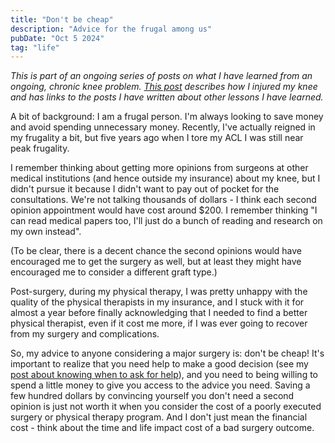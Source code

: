 ```yaml
---
title: "Don't be cheap"
description: "Advice for the frugal among us"
pubDate: "Oct 5 2024"
tag: "life"
---
```


_This is part of an ongoing series of posts on what I have learned from an ongoing, chronic knee problem. [This post](/blog/knee-injury) describes how I injured my knee and has links to the posts I have written about other lessons I have learned._

A bit of background: I am a frugal person. I'm always looking to save money and avoid spending unnecessary money. Recently, I've actually reigned in my frugality a bit, but five years ago when I tore my ACL I was still near peak frugality.

I remember thinking about getting more opinions from surgeons at other medical institutions (and hence outside my insurance) about my knee, but I didn't pursue it because I didn't want to pay out of pocket for the consultations. We're not talking thousands of dollars - I think each second opinion appointment would have cost around $200. I remember thinking "I can read medical papers too, I'll just do a bunch of reading and research on my own instead".

(To be clear, there is a decent chance the second opinions would have encouraged me to get the surgery as well, but at least they might have encouraged me to consider a different graft type.)

Post-surgery, during my physical therapy, I was pretty unhappy with the quality of the physical therapists in my insurance, and I stuck with it for almost a year before finally acknowledging that I needed to find a better physical therapist, even if it cost me more, if I was ever going to recover from my surgery and complications.

So, my advice to anyone considering a major surgery is: don't be cheap! It's important to realize that you need help to make a good decision (see my [post about knowing when to ask for help](/blog/ask-for-help)), and you need to being willing to spend a little money to give you access to the advice you need. Saving a few hundred dollars by convincing yourself you don't need a second opinion is just not worth it when you consider the cost of a poorly executed surgery or physical therapy program. And I don't just mean the financial cost - think about the time and life impact cost of a bad surgery outcome.
